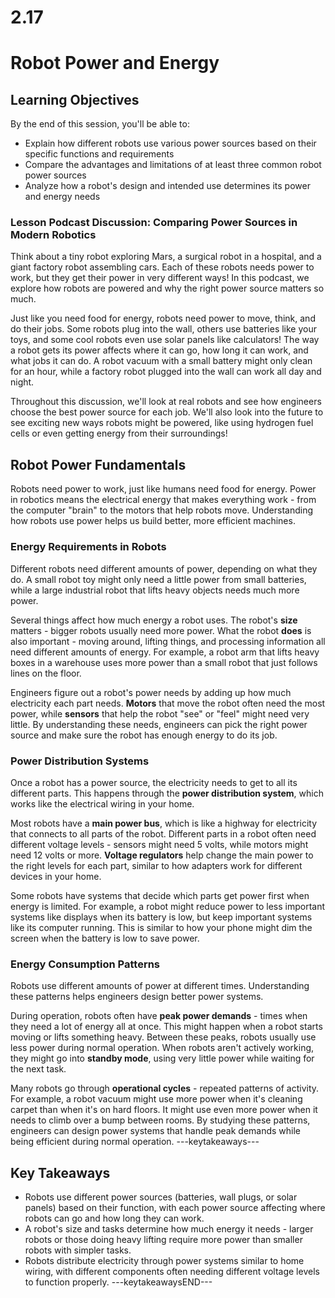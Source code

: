 # 2.17
# **Robot Power and Energy**

## **Learning Objectives**

By the end of this session, you'll be able to:
- Explain how different robots use various power sources based on their specific functions and requirements
- Compare the advantages and limitations of at least three common robot power sources
- Analyze how a robot's design and intended use determines its power and energy needs

### **Lesson Podcast Discussion: Comparing Power Sources in Modern Robotics**

Think about a tiny robot exploring Mars, a surgical robot in a hospital, and a giant factory robot assembling cars. Each of these robots needs power to work, but they get their power in very different ways! In this podcast, we explore how robots are powered and why the right power source matters so much.

Just like you need food for energy, robots need power to move, think, and do their jobs. Some robots plug into the wall, others use batteries like your toys, and some cool robots even use solar panels like calculators! The way a robot gets its power affects where it can go, how long it can work, and what jobs it can do. A robot vacuum with a small battery might only clean for an hour, while a factory robot plugged into the wall can work all day and night.

Throughout this discussion, we'll look at real robots and see how engineers choose the best power source for each job. We'll also look into the future to see exciting new ways robots might be powered, like using hydrogen fuel cells or even getting energy from their surroundings!

## **Robot Power Fundamentals**

Robots need power to work, just like humans need food for energy. Power in robotics means the electrical energy that makes everything work - from the computer "brain" to the motors that help robots move. Understanding how robots use power helps us build better, more efficient machines.

### **Energy Requirements in Robots**

Different robots need different amounts of power, depending on what they do. A small robot toy might only need a little power from small batteries, while a large industrial robot that lifts heavy objects needs much more power.

Several things affect how much energy a robot uses. The robot's **size** matters - bigger robots usually need more power. What the robot **does** is also important - moving around, lifting things, and processing information all need different amounts of energy. For example, a robot arm that lifts heavy boxes in a warehouse uses more power than a small robot that just follows lines on the floor.

Engineers figure out a robot's power needs by adding up how much electricity each part needs. **Motors** that move the robot often need the most power, while **sensors** that help the robot "see" or "feel" might need very little. By understanding these needs, engineers can pick the right power source and make sure the robot has enough energy to do its job.

### **Power Distribution Systems**

Once a robot has a power source, the electricity needs to get to all its different parts. This happens through the **power distribution system**, which works like the electrical wiring in your home.

Most robots have a **main power bus**, which is like a highway for electricity that connects to all parts of the robot. Different parts in a robot often need different voltage levels - sensors might need 5 volts, while motors might need 12 volts or more. **Voltage regulators** help change the main power to the right levels for each part, similar to how adapters work for different devices in your home.

Some robots have systems that decide which parts get power first when energy is limited. For example, a robot might reduce power to less important systems like displays when its battery is low, but keep important systems like its computer running. This is similar to how your phone might dim the screen when the battery is low to save power.

### **Energy Consumption Patterns**

Robots use different amounts of power at different times. Understanding these patterns helps engineers design better power systems.

During operation, robots often have **peak power demands** - times when they need a lot of energy all at once. This might happen when a robot starts moving or lifts something heavy. Between these peaks, robots usually use less power during normal operation. When robots aren't actively working, they might go into **standby mode**, using very little power while waiting for the next task.

Many robots go through **operational cycles** - repeated patterns of activity. For example, a robot vacuum might use more power when it's cleaning carpet than when it's on hard floors. It might use even more power when it needs to climb over a bump between rooms. By studying these patterns, engineers can design power systems that handle peak demands while being efficient during normal operation.
---keytakeaways---
## **Key Takeaways**
- Robots use different power sources (batteries, wall plugs, or solar panels) based on their function, with each power source affecting where robots can go and how long they can work.
- A robot's size and tasks determine how much energy it needs - larger robots or those doing heavy lifting require more power than smaller robots with simpler tasks.
- Robots distribute electricity through power systems similar to home wiring, with different components often needing different voltage levels to function properly.
---keytakeawaysEND---

